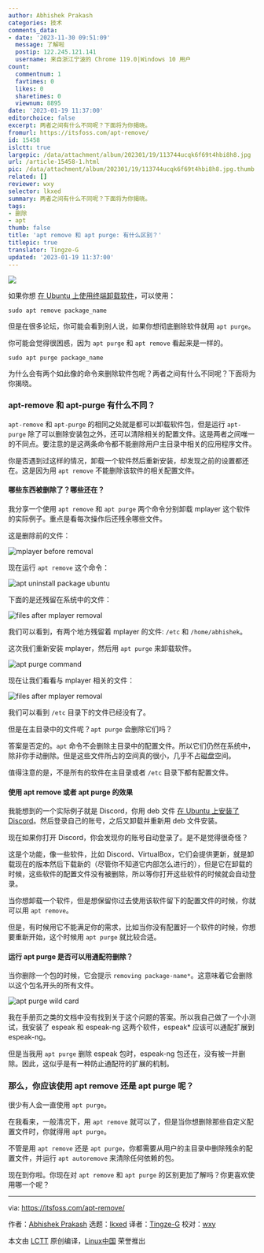 ```yaml
---
author: Abhishek Prakash
categories: 技术
comments_data:
- date: '2023-11-30 09:51:09'
  message: 了解啦
  postip: 122.245.121.141
  username: 来自浙江宁波的 Chrome 119.0|Windows 10 用户
count:
  commentnum: 1
  favtimes: 0
  likes: 0
  sharetimes: 0
  viewnum: 8895
date: '2023-01-19 11:37:00'
editorchoice: false
excerpt: 两者之间有什么不同呢？下面将为你揭晓。
fromurl: https://itsfoss.com/apt-remove/
id: 15458
islctt: true
largepic: /data/attachment/album/202301/19/113744ucqk6f69t4hbi8h8.jpg
url: /article-15458-1.html
pic: /data/attachment/album/202301/19/113744ucqk6f69t4hbi8h8.jpg.thumb.jpg
related: []
reviewer: wxy
selector: lkxed
summary: 两者之间有什么不同呢？下面将为你揭晓。
tags:
- 删除
- apt
thumb: false
title: 'apt remove 和 apt purge: 有什么区别？'
titlepic: true
translator: Tingze-G
updated: '2023-01-19 11:37:00'
---
```


![](/data/attachment/album/202301/19/113744ucqk6f69t4hbi8h8.jpg)


如果你想 [在 Ubuntu 上使用终端卸载软件](https://itsfoss.com/apt-remove/)，可以使用：



```
sudo apt remove package_name

```

但是在很多论坛，你可能会看到别人说，如果你想彻底删除软件就用 `apt purge`。


你可能会觉得很困惑，因为 `apt purge` 和 `apt remove` 看起来是一样的。



```
sudo apt purge package_name

```

为什么会有两个如此像的命令来删除软件包呢？两者之间有什么不同呢？下面将为你揭晓。


### apt-remove 和 apt-purge 有什么不同？


`apt-remove` 和 `apt-purge` 的相同之处就是都可以卸载软件包，但是运行 `apt-purge` 除了可以删除安装包之外，还可以清除相关的配置文件。这是两者之间唯一的不同点。要注意的是这两条命令都不能删除用户主目录中相关的应用程序文件。


你是否遇到过这样的情况，卸载一个软件然后重新安装，却发现之前的设置都还在。这是因为用 `apt remove` 不能删除该软件的相关配置文件。


#### 哪些东西被删除了？哪些还在？


我分享一个使用 `apt remove` 和 `apt purge` 两个命令分别卸载 mplayer 这个软件的实际例子。重点是看每次操作后还残余哪些文件。


这是删除前的文件：


![mplayer before removal](/data/attachment/album/202301/19/113755b6x6qecgz440xv3k.png)


现在运行 `apt remove` 这个命令：


![apt uninstall package ubuntu](/data/attachment/album/202301/19/113755ed2eo03d2ie3qtxd.png)


下面的是还残留在系统中的文件：


![files after mplayer removal](/data/attachment/album/202301/19/113755tnojvbpvure5c5e5.png)


我们可以看到，有两个地方残留着 mplayer 的文件: `/etc` 和 `/home/abhishek`。


这次我们重新安装 mplayer，然后用 `apt purge` 来卸载软件。


![apt purge command](/data/attachment/album/202301/19/113756tvg77vg7him49ozq.png)


现在让我们看看与 mplayer 相关的文件：


![files after mplayer removal](/data/attachment/album/202301/19/113756apftuzt55qfnlqwr.png)


我们可以看到 `/etc` 目录下的文件已经没有了。


但是在主目录中的文件呢？`apt purge` 会删除它们吗？


答案是否定的。`apt` 命令不会删除主目录中的配置文件。所以它们仍然在系统中，除非你手动删除。但是这些文件所占的空间真的很小，几乎不占磁盘空间。


值得注意的是，不是所有的软件在主目录或者 `/etc` 目录下都有配置文件。


#### 使用 apt remove 或者 apt purge 的效果


我能想到的一个实际例子就是 Discord，你用 deb 文件 [在 Ubuntu 上安装了 Discord](https://itsfoss.com/install-discord-linux/)。然后登录自己的账号，之后又卸载并重新用 deb 文件安装。


现在如果你打开 Discord，你会发现你的账号自动登录了。是不是觉得很奇怪？


这是个功能，像一些软件，比如 Discord、VirtualBox，它们会提供更新，就是卸载现在的版本然后下载新的（尽管你不知道它内部怎么进行的），但是它在卸载的时候，这些软件的配置文件没有被删除，所以等你打开这些软件的时候就会自动登录。


当你想卸载一个软件，但是想保留你过去使用该软件留下的配置文件的时候，你就可以用 `apt remove`。


但是，有时候用它不能满足你的需求，比如当你没有配置好一个软件的时候，你想要重新开始，这个时候用 `apt purge` 就比较合适。


#### 运行 apt purge 是否可以用通配符删除？


当你删除一个包的时候，它会提示 `removing package-name*`。这意味着它会删除以这个包名开头的所有文件。


![apt purge wild card](/data/attachment/album/202301/19/113756pfnn68wn13n6a62z.png)


我在手册页之类的文档中没有找到关于这个问题的答案。所以我自己做了一个小测试，我安装了 espeak 和 espeak-ng 这两个软件，espeak\* 应该可以通配扩展到 espeak-ng。


但是当我用 `apt purge` 删除 espeak 包时，espeak-ng 包还在，没有被一并删除。因此，这似乎是有一种防止通配符的扩展的机制。


### 那么，你应该使用 apt remove 还是 apt purge 呢？


很少有人会一直使用 `apt purge`。


在我看来，一般清况下，用 `apt remove` 就可以了，但是当你想删除那些自定义配置文件时，你就得用 `apt purge`。


不管是用 `apt remove` 还是 `apt purge`，你都需要从用户的主目录中删除残余的配置文件，并运行 `apt autoremove` 来清除任何依赖的包。


现在到你啦。你现在对 `apt remove` 和 `apt purge` 的区别更加了解吗？你更喜欢使用哪一个呢？




---


via: <https://itsfoss.com/apt-remove/>


作者：[Abhishek Prakash](https://itsfoss.com/) 选题：[lkxed](https://github.com/lkxed) 译者：[Tingze-G](https://github.com/Tingze-G) 校对：[wxy](https://github.com/wxy)


本文由 [LCTT](https://github.com/LCTT/TranslateProject) 原创编译，[Linux中国](https://linux.cn/) 荣誉推出
